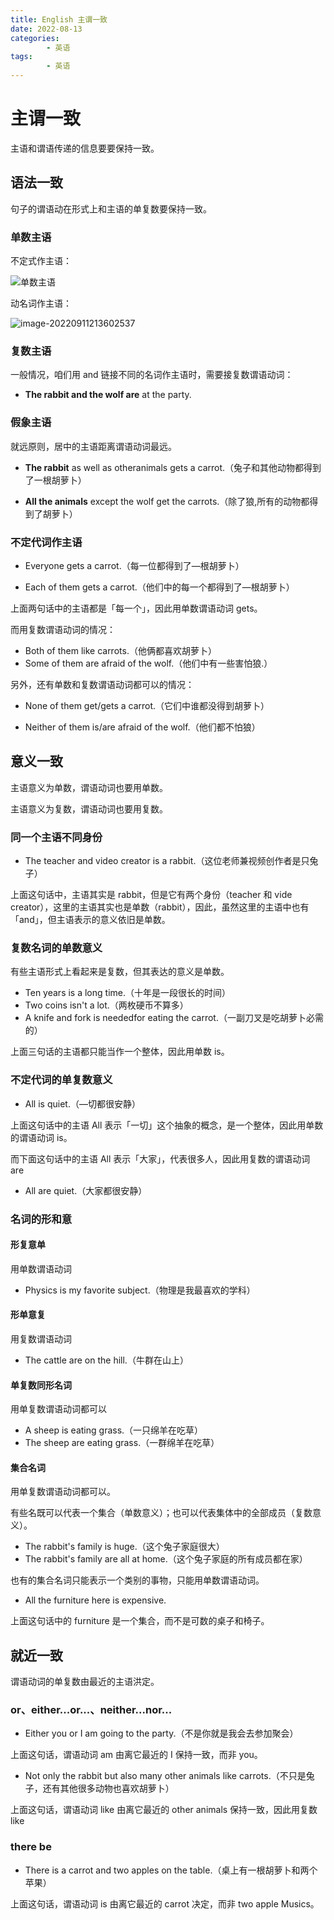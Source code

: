```yaml
---
title: English 主谓一致
date: 2022-08-13
categories:
        - 英语
tags:
        - 英语
---
```


# 主谓一致

主语和谓语传递的信息要要保持一致。

## 语法一致

句子的谓语动在形式上和主语的单复数要保持一致。

### 单数主语

不定式作主语：

![单数主语](https://gallery.yxzi.xyz/galleries/2022/09/11/%E5%8D%95%E6%95%B0%E4%B8%BB%E8%AF%AD.png)

动名词作主语：

![image-20220911213602537](https://gallery.yxzi.xyz/galleries/2022/09/11/%E5%8D%95%E6%95%B0%E4%B8%BB%E8%AF%AD2.png)

### 复数主语

一般情况，咱们用 and 链接不同的名词作主语时，需要接复数谓语动词：

- **The rabbit and the wolf are** at the party.

### 假象主语

就远原则，居中的主语距离谓语动词最远。

- **The rabbit** as well as otheranimals gets a carrot.（兔子和其他动物都得到了一根胡萝卜）

- **All the animals** except the wolf get the carrots.（除了狼,所有的动物都得到了胡萝卜）

### 不定代词作主语

- Everyone gets a carrot.（每一位都得到了—根胡萝卜）

- Each of them gets a carrot.（他们中的每一个都得到了—根胡萝卜）

上面两句话中的主语都是「每一个」，因此用单数谓语动词 gets。

而用复数谓语动词的情况：

- Both of them like carrots.（他俩都喜欢胡萝卜）
- Some of them are afraid of the wolf.（他们中有一些害怕狼.）

另外，还有单数和复数谓语动词都可以的情况：

- None of them get/gets a carrot.（它们中谁都没得到胡萝卜）

- Neither of them is/are afraid of the wolf.（他们都不怕狼）

## 意义一致

主语意义为单数，谓语动词也要用单数。

主语意义为复数，谓语动词也要用复数。

### 同一个主语不同身份

- The teacher and video creator is a rabbit.（这位老师兼视频创作者是只兔子）

上面这句话中，主语其实是 rabbit，但是它有两个身份（teacher 和 vide creator），这里的主语其实也是单数（rabbit），因此，虽然这里的主语中也有「and」，但主语表示的意义依旧是单数。

### 复数名词的单数意义

有些主语形式上看起来是复数，但其表达的意义是单数。

- Ten years is a long time.（十年是一段很长的时间）
- Two coins isn't a lot.（两枚硬币不算多）
- A knife and fork is neededfor eating the carrot.（一副刀叉是吃胡萝卜必需的）

上面三句话的主语都只能当作一个整体，因此用单数 is。

### 不定代词的单复数意义

- All is quiet.（—切都很安静）

上面这句话中的主语 All 表示「一切」这个抽象的概念，是一个整体，因此用单数的谓语动词 is。

而下面这句话中的主语 All 表示「大家」，代表很多人，因此用复数的谓语动词 are

- All are quiet.（大家都很安静）

### 名词的形和意

#### 形复意单

用单数谓语动词

- Physics is my favorite subject.（物理是我最喜欢的学科）

#### 形单意复

用复数谓语动词

- The cattle are on the hill.（牛群在山上）

#### 单复数同形名词

用单复数谓语动词都可以

- A sheep is eating grass.（一只绵羊在吃草）
- The sheep are eating grass.（一群绵羊在吃草）

#### 集合名词

用单复数谓语动词都可以。

有些名既可以代表一个集合（单数意义）；也可以代表集体中的全部成员（复数意义）。

- The rabbit's family is huge.（这个兔子家庭很大）
- The rabbit's family are all at home.（这个兔子家庭的所有成员都在家）

也有的集合名词只能表示一个类别的事物，只能用单数谓语动词。

- All the furniture here is expensive.

上面这句话中的 furniture 是一个集合，而不是可数的桌子和椅子。

## 就近一致

谓语动词的单复数由最近的主语洪定。

### or、either...or...、neither...nor...

- Either you or I am going to the party.（不是你就是我会去参加聚会）

上面这句话，谓语动词 am 由离它最近的 I 保持一致，而非 you。

- Not only the rabbit but also many other animals like carrots.（不只是兔子，还有其他很多动物也喜欢胡萝卜）

上面这句话，谓语动词 like 由离它最近的 other animals 保持一致，因此用复数 like

### there be

- There is a carrot and two apples on the table.（桌上有一根胡萝卜和两个苹果）

上面这句话，谓语动词 is 由离它最近的 carrot 决定，而非 two apple Musics。
